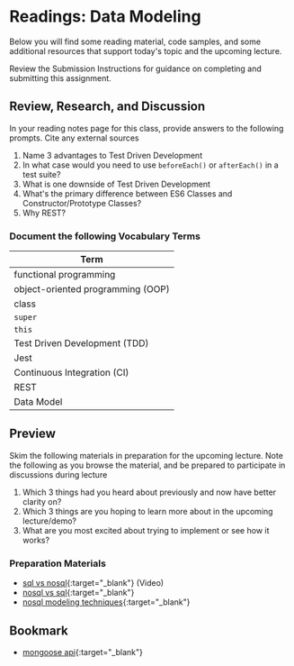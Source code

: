 # Readings: Data Modeling

Below you will find some reading material, code samples, and some additional resources that support today's topic and the upcoming lecture.

Review the Submission Instructions for guidance on completing and submitting this assignment.

## Review, Research, and Discussion

In your reading notes page for this class, provide answers to the following prompts. Cite any external sources

1. Name 3 advantages to Test Driven Development
1. In what case would you need to use `beforeEach()` or `afterEach()` in a test suite?
1. What is one downside of Test Driven Development
1. What's the primary difference between ES6 Classes and Constructor/Prototype Classes?
1. Why REST?

### Document the following Vocabulary Terms

| Term                              |
| --------------------------------- |
| functional programming            |
| object-oriented programming (OOP) |
| class                             |
| `super`                           |
| `this`                            |
| Test Driven Development (TDD)     |
| Jest                              |
| Continuous Integration (CI)       |
| REST                              |
| Data Model                       |

## Preview

Skim the following materials in preparation for the upcoming lecture. Note the following as you browse the material, and be prepared to participate in discussions during lecture

1. Which 3 things had you heard about previously and now have better clarity on?
1. Which 3 things are you hoping to learn more about in the upcoming lecture/demo?
1. What are you most excited about trying to implement or see how it works?

### Preparation Materials

- [sql vs nosql](https://www.youtube.com/watch?v=ZS_kXvOeQ5Y){:target="_blank"} (Video)
- [nosql vs sql](https://www.thegeekstuff.com/2014/01/sql-vs-nosql-db/?utm_source=tuicool){:target="_blank"}
- [nosql modeling techniques](https://highlyscalable.wordpress.com/2012/03/01/nosql-data-modeling-techniques/){:target="_blank"}

## Bookmark

- [mongoose api](https://mongoosejs.com/docs/api.html#Model){:target="_blank"}
